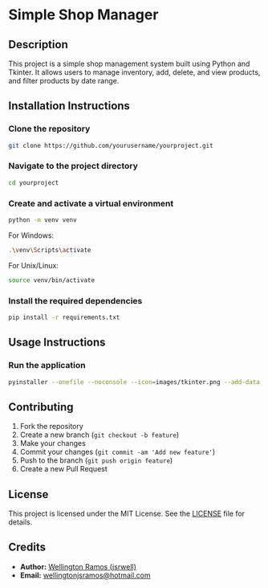 # Simple Shop Manager

## Description

This project is a simple shop management system built using Python and Tkinter. It allows users to manage inventory, add, delete, and view products, and filter products by date range.

## Installation Instructions

### Clone the repository

```bash
git clone https://github.com/yourusername/yourproject.git
```

### Navigate to the project directory

```bash
cd yourproject
```

### Create and activate a virtual environment

```bash
python -m venv venv
```

For Windows:
```bash
.\venv\Scripts\activate
```

For Unix/Linux:
```bash
source venv/bin/activate
```

### Install the required dependencies

```bash
pip install -r requirements.txt
```

## Usage Instructions

### Run the application

```bash
pyinstaller --onefile --noconsole --icon=images/tkinter.png --add-data "images;images" --add-data "inventory.db;." --add-data ".venv\Lib\site-packages\babel;babel" --paths=.venv\Scripts app.py
```

## Contributing

1. Fork the repository
2. Create a new branch (`git checkout -b feature`)
3. Make your changes
4. Commit your changes (`git commit -am 'Add new feature'`)
5. Push to the branch (`git push origin feature`)
6. Create a new Pull Request

## License

This project is licensed under the MIT License. See the [LICENSE](LICENSE) file for details.

## Credits

- **Author:** [Wellington Ramos (jsrwell)](https://github.com/jsrwell)
- **Email:** wellingtonjsramos@hotmail.com

